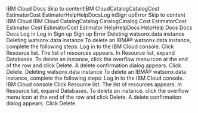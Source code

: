 ﻿IBM Cloud Docs Skip to contentIBM CloudCatalogCatalogCost EstimatorCost EstimatorHelpHelpDocsLog inSign upError Skip to content IBM Cloud IBM Cloud CatalogCatalog CatalogCatalog Cost EstimatorCost Estimator Cost EstimatorCost Estimator HelpHelpDocs HelpHelp Docs Docs Docs Log in Log in Sign up Sign up Error Deleting watsonx.data instance Deleting watsonx.data instance To delete an IBMÂ® watsonx.data instance, complete the following steps: Log in to the IBM Cloud console. Click Resource list. The list of resources appears. In Resource list, expand Databases. To delete an instance, click the overflow menu icon at the end of the row and click Delete. A delete confirmation dialog appears. Click Delete. Deleting watsonx.data instance To delete an IBMÂ® watsonx.data instance, complete the following steps: Log in to the IBM Cloud console. IBM Cloud console Click Resource list. The list of resources appears. In Resource list, expand Databases. To delete an instance, click the overflow menu icon at the end of the row and click Delete. A delete confirmation dialog appears. Click Delete.
